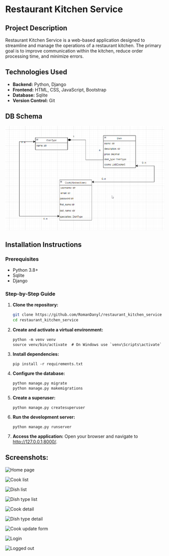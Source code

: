 # Restaurant Kitchen Service

## Project Description

Restaurant Kitchen Service is a web-based application designed to streamline and manage the operations of a restaurant kitchen. The primary goal is to improve communication within the kitchen, reduce order processing time, and minimize errors.

## Technologies Used

- **Backend:** Python, Django
- **Frontend:** HTML, CSS, JavaScript, Bootstrap
- **Database:** Sqlite
- **Version Control:** Git

## DB Schema

![DB Schema](static/11.png)

## Installation Instructions

### Prerequisites

- Python 3.8+
- Sqlite
- Django

### Step-by-Step Guide

1. **Clone the repository:**
   ```bash
   git clone https://github.com/RomanDanyl/restaurant_kitchen_service
   cd restaurant_kitchen_service

2. **Create and activate a virtual environment:**
    ```
    python -m venv venv
    source venv/bin/activate  # On Windows use `venv\Scripts\activate`
    
3. **Install dependencies:**

    ```
    pip install -r requirements.txt
    
4. **Configure the database:**
    ```
    python manage.py migrate
    python manage.py makemigrations

5. **Create a superuser:**
    ```
    python manage.py createsuperuser

6. **Run the development server:**
    ```
    python manage.py runserver

7. **Access the application:**
Open your browser and navigate to http://127.0.0.1:8000/.

## Screenshots:
![Home page](static/screenshots/home_page.jpeg)

![Cook list](static/screenshots/Cook_list_page.jpeg)

![Dish list](static/screenshots/Dish_list_page.jpeg)

![Dish type list](static/screenshots/dish_type_list.jpeg)

![Cook detail](static/screenshots/cook_detail_page.jpeg)

![Dish type detail](static/screenshots/dish_type_detail_page.jpeg)

![Cook update form](static/screenshots/cook_update_form.jpeg)

![Login](static/screenshots/login.png)

![Logged out](static/screenshots/logged_out_page.jpeg)